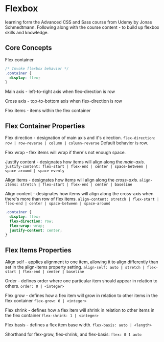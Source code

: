 # Flexbox 

learning form the Advanced CSS and Sass course from Udemy by Jonas Schmedtmann. Following along with the course content - to build up flexbox skills and knowledge.

## Core Concepts

Flex container

```css
/* Invoke flexbox behavior */
.container {
  display: flex;
}
```

Main axis - left-to-right axis when flex-direction is row

Cross axis - top-to-bottom axis when flex-direction is row

Flex items - items within the flex container

## Flex Container Properties

Flex direction - designation of main axis and it's direction. `flex-direction: row | row-reverse | column | column-reverse` Default behavior is row.

Flex wrap - flex items will wrap if there's not enough space.

Justify content - designates how items will align along the *main-axis*. `justify-content: flex-start | flex-end | center | space-between | space-around | space-evenly`

Align items - designates how items will align along the *cross-axis*. `align-items: stretch | flex-start | flex-end | center | baseline`

Align content - designates how items will align along the cross-axis when there's more than row of flex items. `align-content: stretch | flex-start | flex-end | center | space-between | space-around`

```css
.container {
  display: flex;
  flex-direction: row;
  flex-wrap: wrap;
  justify-content: center;
}
```

## Flex Items Properties

Align self - applies alignment to one item, allowing it to align differently than set in the align-items property setting. `align-self: auto | stretch | flex-start | flex-end | center | baseline`

Order - defines order where one particular item should appear in relation to others. `order: 0 | <integer>`

Flex grow - defines how a flex item will grow in relation to other items in the flex container `flex-grow: 0 | <integer>`

Flex shrink - defines how a flex item will shrink in relation to other items in the flex container `flex-shrink: 1 | <integer>`

Flex basis - defines a flex item base width. `flex-basis: auto | <length>`

Shorthand for flex-grow, flex-shrink, and flex-basis: `flex: 0 1 auto`
